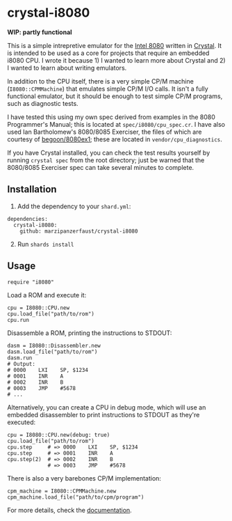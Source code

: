 # crystal-i8080

**WIP: partly functional**

This is a simple intrepretive emulator for the [Intel 8080](https://en.wikipedia.org/wiki/Intel_8080) written in [Crystal](https://crystal-lang.org/). It is intended to be used as a core for projects that require an embedded i8080 CPU. I wrote it because 1) I wanted to learn more about Crystal and 2) I wanted to learn about writing emulators.

In addition to the CPU itself, there is a very simple CP/M machine (`I8080::CPMMachine`) that emulates simple CP/M I/O calls. It isn't a fully functional emulator, but it should be enough to test simple CP/M programs, such as diagnostic tests.

I have tested this using my own spec derived from examples in the 8080 Programmer's Manual; this is located at `spec/i8080/cpu_spec.cr`. I have also used Ian Bartholomew's 8080/8085 Exerciser, the files of which are courtesy of [begoon/8080ex1](https://github.com/begoon/8080ex1); these are located in `vendor/cpu_diagnostics`.

If you have Crystal installed, you can check the test results yourself by running `crystal spec` from the root directory; just be warned that the 8080/8085 Exerciser spec can take several minutes to complete.

## Installation

1. Add the dependency to your `shard.yml`:

```
dependencies:
  crystal-i8080:
    github: marzipanzerfaust/crystal-i8080
```

2. Run `shards install`

## Usage

```crystal
require "i8080"
```

Load a ROM and execute it:

```crystal
cpu = I8080::CPU.new
cpu.load_file("path/to/rom")
cpu.run
```

Disassemble a ROM, printing the instructions to STDOUT:

```crystal
dasm = I8080::Disassembler.new
dasm.load_file("path/to/rom")
dasm.run
# Output:
# 0000    LXI    SP, $1234
# 0001    INR    A
# 0002    INR    B
# 0003    JMP    #5678
# ...
```

Alternatively, you can create a CPU in debug mode, which will use an embedded disassembler to print instructions to STDOUT as they're executed:

```crystal
cpu = I8080::CPU.new(debug: true)
cpu.load_file("path/to/rom")
cpu.step     # => 0000    LXI    SP, $1234
cpu.step     # => 0001    INR    A
cpu.step(2)  # => 0002    INR    B
             # => 0003    JMP    #5678
```

There is also a very barebones CP/M implementation:

```crystal
cpm_machine = I8080::CPMMachine.new
cpm_machine.load_file("path/to/cpm/program")
```

For more details, check the [documentation](https://marzipanzerfaust.github.io/crystal-i8080).
